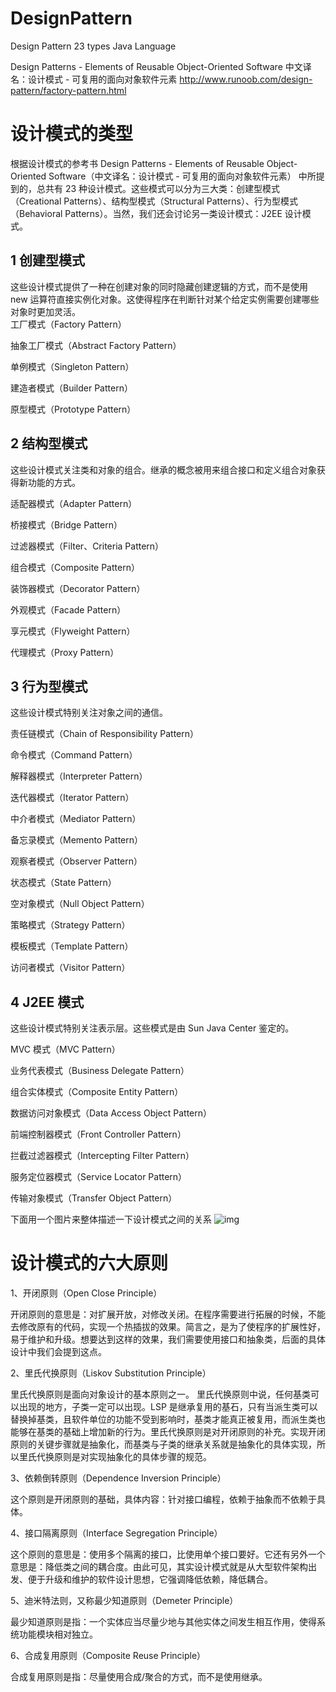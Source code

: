 # DesignPattern
Design Pattern 23 types Java Language 

Design Patterns - Elements of Reusable Object-Oriented Software
中文译名：设计模式 - 可复用的面向对象软件元素
http://www.runoob.com/design-pattern/factory-pattern.html

# 设计模式的类型
根据设计模式的参考书 Design Patterns - Elements of Reusable Object-Oriented Software（中文译名：设计模式 - 可复用的面向对象软件元素） 中所提到的，总共有 23 种设计模式。这些模式可以分为三大类：创建型模式（Creational Patterns）、结构型模式（Structural Patterns）、行为型模式（Behavioral Patterns）。当然，我们还会讨论另一类设计模式：J2EE 设计模式。


## 1	创建型模式
这些设计模式提供了一种在创建对象的同时隐藏创建逻辑的方式，而不是使用 new 运算符直接实例化对象。这使得程序在判断针对某个给定实例需要创建哪些对象时更加灵活。	
  工厂模式（Factory Pattern）
  
  抽象工厂模式（Abstract Factory Pattern）
  
  单例模式（Singleton Pattern）
  
  建造者模式（Builder Pattern）
  
  原型模式（Prototype Pattern）
  

## 2	结构型模式
这些设计模式关注类和对象的组合。继承的概念被用来组合接口和定义组合对象获得新功能的方式。	

  适配器模式（Adapter Pattern）
  
  桥接模式（Bridge Pattern）
  
  过滤器模式（Filter、Criteria Pattern）
  
  组合模式（Composite Pattern）
  
  装饰器模式（Decorator Pattern）
  
  外观模式（Facade Pattern）
  
  享元模式（Flyweight Pattern）
  
  代理模式（Proxy Pattern）


## 3	行为型模式
这些设计模式特别关注对象之间的通信。	

  责任链模式（Chain of Responsibility Pattern）
  
  命令模式（Command Pattern）
  
  解释器模式（Interpreter Pattern）
  
  迭代器模式（Iterator Pattern）
  
  中介者模式（Mediator Pattern）
  
  备忘录模式（Memento Pattern）
  
  观察者模式（Observer Pattern）
  
  状态模式（State Pattern）
  
  空对象模式（Null Object Pattern）
  
  策略模式（Strategy Pattern）
  
  模板模式（Template Pattern）
  
  访问者模式（Visitor Pattern）


## 4	J2EE 模式
这些设计模式特别关注表示层。这些模式是由 Sun Java Center 鉴定的。	

  MVC 模式（MVC Pattern）
  
  业务代表模式（Business Delegate Pattern）
  
  组合实体模式（Composite Entity Pattern）
  
  数据访问对象模式（Data Access Object Pattern）
  
  前端控制器模式（Front Controller Pattern）
  
  拦截过滤器模式（Intercepting Filter Pattern）
  
  服务定位器模式（Service Locator Pattern）
  
  传输对象模式（Transfer Object Pattern）

下面用一个图片来整体描述一下设计模式之间的关系
![img](http://www.runoob.com/wp-content/uploads/2014/08/the-relationship-between-design-patterns.jpg)


# 设计模式的六大原则
  1、开闭原则（Open Close Principle）

开闭原则的意思是：对扩展开放，对修改关闭。在程序需要进行拓展的时候，不能去修改原有的代码，实现一个热插拔的效果。简言之，是为了使程序的扩展性好，易于维护和升级。想要达到这样的效果，我们需要使用接口和抽象类，后面的具体设计中我们会提到这点。

  2、里氏代换原则（Liskov Substitution Principle）

里氏代换原则是面向对象设计的基本原则之一。 里氏代换原则中说，任何基类可以出现的地方，子类一定可以出现。LSP 是继承复用的基石，只有当派生类可以替换掉基类，且软件单位的功能不受到影响时，基类才能真正被复用，而派生类也能够在基类的基础上增加新的行为。里氏代换原则是对开闭原则的补充。实现开闭原则的关键步骤就是抽象化，而基类与子类的继承关系就是抽象化的具体实现，所以里氏代换原则是对实现抽象化的具体步骤的规范。

  3、依赖倒转原则（Dependence Inversion Principle）

这个原则是开闭原则的基础，具体内容：针对接口编程，依赖于抽象而不依赖于具体。

  4、接口隔离原则（Interface Segregation Principle）

这个原则的意思是：使用多个隔离的接口，比使用单个接口要好。它还有另外一个意思是：降低类之间的耦合度。由此可见，其实设计模式就是从大型软件架构出发、便于升级和维护的软件设计思想，它强调降低依赖，降低耦合。

  5、迪米特法则，又称最少知道原则（Demeter Principle）

最少知道原则是指：一个实体应当尽量少地与其他实体之间发生相互作用，使得系统功能模块相对独立。

  6、合成复用原则（Composite Reuse Principle）

合成复用原则是指：尽量使用合成/聚合的方式，而不是使用继承。
